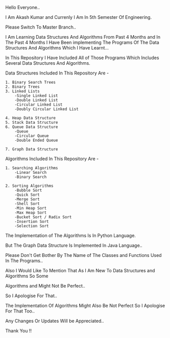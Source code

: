 Hello Everyone..

I Am Akash Kumar and Currenly I Am In 5th Semester Of Engineering.

Please Switch To Master Branch..

I Am Learning Data Structures And Algorithms From Past 4 Months and In The Past 4 Months I Have Been implementing The Programs Of The Data Structures And Algorithms Which I Have Learnt...

In This Repository I Have Included All of Those Programs Which Includes Several Data Structures And Algorithms.


Data Structures Included In This Repository Are -
    
    1. Binary Search Trees
    2. Binary Trees
    3. Linked Lists
        -Single Linked List
        -Double Linked List
        -Circular Linked List
        -Doubly Circular Linked List
    
    4. Heap Data Structure
    5. Stack Data Structure
    6. Queue Data Structure
        -Queue
        -Circular Queue
        -Double Ended Queue
    
    7. Graph Data Structure

Algorithms Included In This Repository Are -

    1. Searching Algorithms
        -Linear Search
        -Binary Search

    2. Sorting Algorithms
        -Bubble Sort
        -Quick Sort
        -Merge Sort
        -Shell Sort
        -Min Heap Sort
        -Max Heap Sort
        -Bucket Sort / Radix Sort
        -Insertion Sort
        -Selection Sort


The Implementation of The Algorithms Is In Python Language.

But The Graph Data Structure Is Implemented In Java Language..


Please Don't Get Bother By The Name of The Classes and Functions Used In The Programs..

Also I Would Like To Mention That As I Am New To Data Structures and Algorithms So Some

Algorithms and Might Not Be Perfect..

So I Apologise For That..

The Implementation Of Algorithms Might Also Be Not Perfect So I Apologise For That Too..



Any Changes Or Updates Will be Appreciated..

Thank You !!

